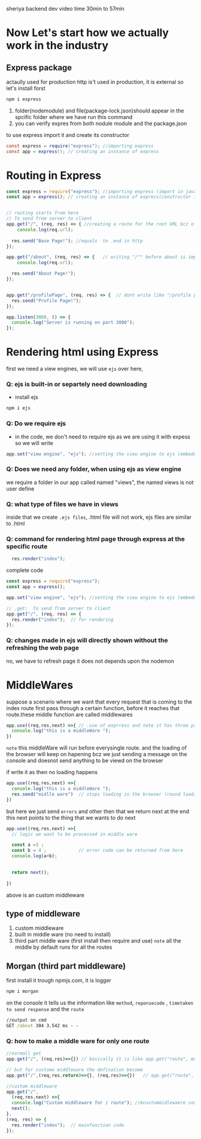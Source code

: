 sheriya backend dev video time 30min to 57min
# Now Let's start how we actually work in the industry
## Express package 



actaully used for production http is't used in production, it is external so let's install forst 
```cmd 
npm i express  
```
1. folder(nodemodule) and file(package-lock.json)should appear in the spcific folder where we have run this command 
2. you can verify expres from both nodule module and the package.json 

to use express import it and create its constructor 

```java 
const express = require("express"); //importing express
const app = express(); // creating an instance of express
```

# Routing in Express 

```js 
const express = require("express"); //importing express (import in java)
const app = express(); // creating an instance of express(constructor in java)


// routing starts from here
// To send from server to client
app.get("/", (req, res) => { //creating a route for the root URL bcz of "/"
    console.log(req.url);
    
  res.send("Base Page!"); //equals  to .end in http 
});

app.get("/about", (req, res) => {   // writing "/"" before about is important to make it a route
    console.log(req.url);

  res.send("About Page!");
});


app.get("/profilePage", (req, res) => {  // dont write like "/profile page" space between is invalid 
  res.send("Profile Page!"); 
});

app.listen(3000, () => { 
  console.log("Server is running on port 3000"); 
});

```


# Rendering html using Express

first we need a view engines, we will use `ejs` over here,
### Q: ejs is built-in or separtely need downloading 
- install ejs 
```cmd 
npm i ejs 
```
### Q: Do we require ejs 
- in the code, we don't need to require ejs as we are using it with expess so we will write 
```js 
app.set("view engine", "ejs"); //setting the view engine to ejs (embedded js) for rendering html pages
```

### Q: Does we need any folder, when using ejs as view engine
we require a folder in our app called named "views", the named views is not user define 

### Q: what type of files we have in views
 inside that we create `.ejs files`, .html file will not work, ejs files are similar to .html 

### Q: command for rendering html page through express at the specific route



```js 
  res.render("index"); 
```

complete code 
```js 
const express = require("express"); 
const app = express(); 

app.set("view engine", "ejs"); //setting the view engine to ejs (embedded js) for rendering html pages

// .get:  To send from server to client
app.get("/", (req, res) => { 
  res.render("index");  // for rendering 
});

```
### Q: changes made in ejs will directly shown without the refreshing the web page 
no, we have to refresh page it does not depends upon the nodemon 


# MiddleWares 

suppose a scenario where we want that every request that is coming to the index route first pass through a certain function, before it reaches that route.these middle function are called middlewares

```js 
app.use((req,res,next) =>{ // .use of exprress and note it has three parameters inside an arrow function
  console.log("this is a middleWare ");
})

```
`note` this middleWare will run before everysingle route. and the loading of the browser will keep on hapening bcz we just sending a message on the console and doesnot send anything to be viewd on the browser 

if write it as then no loading happens

```js 
app.use((req,res,next) =>{ 
  console.log("this is a middleWare ");
  res.send("midlle ware")  // stops loading in the browser (round loading circle near url)
})

```
but here we just send `errors` and other then that we return next at the end this next points to the thing that we wants to do next 

```js 
app.use((req,res,next) =>{ 
  // logic we want to be processed in middle ware 

  const a =3 ;
  const b = 4 ;            // error code can be returned from here
  console.log(a+b);
  

  return next();
 
})
```
above is an custom middleware

## type of middleware
  1. custom middleware 
  2. built in middle ware (no need to install)
  3. third part middle ware (first install then require and use)
`note` all the middle by default runs for all the routes
   
## Morgan (third part middleware)

first install it trough npmjs.com, it is logger
```cmd
npm i morgan
```
on the console it tells us the information like `method`, `reponsecode` , `timetaken to send response` and the `route` 
```cmd
//output on cmd 
GET /about 304 3.542 ms - -
```

### Q: how to make a middle ware for only one route 

```js
//normall get
app.get("/", (req,res)=>{}) // basically it is like app.get("route", mainFunctionforthisroute(req,res))

// but for custome middleware the defination become 
app.get("/",(req,res,return)=>{}, (req,res)=>{})   // app.get("route", middlewareFunction,mainFunctionforthisroute)
```

```js
//custom middleware
app.get("/",
  (req,res,next) =>{  
  console.log("Custom middleware for / route"); //mcustommidlewaere code
  next(); 
}, 
(req, res) => { 
  res.render("index");  // mainfunction code
});

```